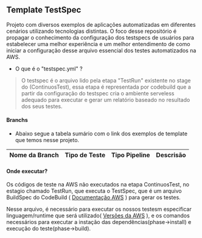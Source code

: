 ## Template TestSpec

Projeto com diversos exemplos de aplicações automatizadas em diferentes cenários utilizando tecnologias distintas. O foco desse repositório é propagar o conhecimento da configuração dos testspecs de usuários para estabelecer uma melhor experiência e um melhor entendimento de como iniciar a configuração desse arquivo essencial dos testes automatizados na AWS.

- O que é o "testspec.yml" ?
> O testspec é o arquivo lido pela etapa "TestRun" existente no stage do (ContinuosTest), essa etapa é representada por codebuild que a partir da configuração do testspec cria o ambiente serveless adequado para executar e gerar um relatório baseado no resultado dos seus testes.

#### Branchs

- Abaixo segue a tabela sumário com o link dos exemplos de template que temos nesse projeto.

| **Nome da Branch**                                              | **Tipo de Teste** | **Tipo Pipeline** | **Descrisão** |
| ----------------------------------------------------------------|-------------------|-------------------|---------------|

#### Onde executar?

Os códigos de teste na AWS não executados na etapa ContinuosTest, no estagio chamado TestRun, que executa o TestSpec, que é um arquivo BuildSpec do CodeBuild ( [Documentação AWS]() ) para gerar os testes.

Nesse arquivo, é necessário para executar os nossos testesm especificar linguagem/runtime que será utilizado( [Versões da AWS]() ), e os comandos necessários para executar a instação das dependências(phase->install) e execução do teste(phase->build).
